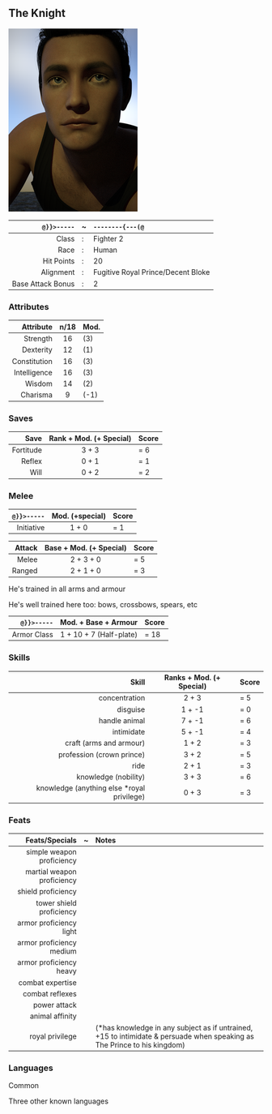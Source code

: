 ## The Knight

![](TheKnight/theknightpensiveextremecloseup_small.png)

`@}}>-----` | ~ | `--------{---(@`
---: | --- | :--- 
Class | : | Fighter 2 
Race | : | Human
Hit Points | : | 20
Alignment | : | Fugitive Royal Prince/Decent Bloke
Base Attack Bonus | : | 2

### Attributes
Attribute | n/18 | Mod. 
---: | :---: | :--- 
Strength | 16 | (3)
Dexterity | 12 | (1)
Constitution | 16 | (3)
Intelligence | 16 | (3)
Wisdom | 14 | (2)
Charisma | 9 | (-1)

### Saves
| Save | Rank + Mod. (+ Special) | Score |
| ---: | :---: | :--- |
| Fortitude | 3 + 3 | = 6 |
| Reflex | 0 + 1 | = 1 |
| Will | 0 + 2 | = 2 |

### Melee
| `@}}>-----` | Mod. (+special) | Score |
| ---: | :---: | :--- |
| Initiative | 1 + 0 | = 1 |

| Attack | Base + Mod. (+ Special) | Score |
| ---: | :---: | :--- |
| Melee | 2 + 3 + 0 | = 5 |
| Ranged | 2 + 1 + 0 | = 3 |

He's trained in all arms and armour

He's well trained here too: bows, crossbows, spears, etc

 `@}}>-----` | Mod. + Base + Armour | Score
  ---: | :---: | :---
Armor Class | 1 + 10 + 7 (Half-plate) | = 18

### Skills
Skill | Ranks + Mod. (+ Special) | Score
---: | :---: | :---
concentration | 2 + 3 | = 5
disguise | 1 + -1 | = 0
handle animal | 7 + -1 | = 6
intimidate | 5 + -1 | = 4
craft (arms and armour) | 1 + 2 | = 3
profession (crown prince) | 3 + 2 | = 5
ride | 2 + 1 | = 3 
knowledge (nobility) | 3 + 3 | = 6
knowledge (anything else *royal privilege) | 0 + 3 | = 3

### Feats
Feats/Specials | ~ | Notes
---: | --- | :---
simple weapon proficiency | | 
martial weapon proficiency | | 
shield proficiency | | 
tower shield proficiency | | 
armor proficiency light | | 
armor proficiency medium | | 
armor proficiency heavy | | 
combat expertise | | 
combat reflexes | | 
power attack | | 
animal affinity | | 
royal privilege | | (*has knowledge in any subject as if untrained, +15 to intimidate & persuade when speaking as The Prince to his kingdom)

### Languages
Common

Three other known languages
